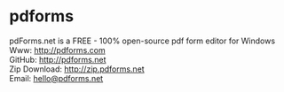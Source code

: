 # pdforms
pdForms.net is a FREE - 100% open-source pdf form editor for Windows
<br/>Www: http://pdforms.com
<br/>GitHub: http://pdforms.net
<br/>Zip Download: http://zip.pdforms.net
<br/>Email: <a href="mailto:hello@pdforms.net?subject=pdForms.net">hello@pdforms.net</a>
